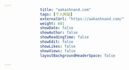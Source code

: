 ---
                title: "aakashnand.com"
                tags: [个人网站]
                externalUrl: "https://aakashnand.com/"
                weight: 601
                showDate: false
                showAuthor: false
                showReadingTime: false
                showEdit: false
                showLikes: false
                showViews: false
                layoutBackgroundHeaderSpace: false
                ---

